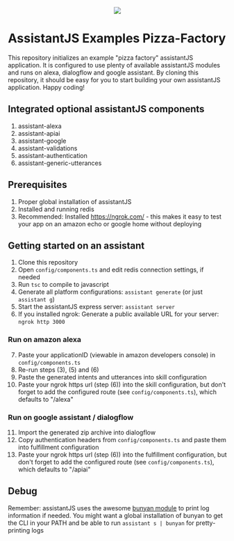 <p align="center"><img src="http://www.antonius-ostermann.de/assets/images/assistantjs.png"></p>

# AssistantJS Examples Pizza-Factory
This repository initializes an example "pizza factory" assistantJS application. It is configured to use plenty of available assistantJS modules and runs on alexa, dialogflow and google assistant. By cloning this repository, it should be easy for you to start building your own assistantJS application. Happy coding!

## 

## Integrated optional assistantJS components
1. assistant-alexa
2. assistant-apiai
3. assistant-google
4. assistant-validations
5. assistant-authentication
6. assistant-generic-utterances

## Prerequisites
1. Proper global installation of assistantJS
2. Installed and running redis
3. Recommended: Installed https://ngrok.com/ - this makes it easy to test your app on an amazon echo or google home without deploying

## Getting started on an assistant
1. Clone this repository
2. Open `config/components.ts` and edit redis connection settings, if needed
3. Run `tsc` to compile to javascript
4. Generate all platform configurations: `assistant generate` (or just `assistant g`)
5. Start the assistantJS express server: `assistant server`
6. If you installed ngrok: Generate a public available URL for your server: `ngrok http 3000`

### Run on amazon alexa
7. Paste your applicationID (viewable in amazon developers console) in `config/components.ts`
8. Re-run steps (3), (5) and (6)
9. Paste the generated intents and utterances into skill configuration
10. Paste your ngrok https url (step (6)) into the skill configuration, but don't forget to add the configured route (see `config/components.ts`), which defaults to "/alexa"

### Run on google assistant / dialogflow
11. Import the generated zip archive into dialogflow
12. Copy authentication headers from `config/components.ts` and paste them into fulfillment configuration
13. Paste your ngrok https url (step (6)) into the fulfillment configuration, but don't forget to add the configured route (see `config/components.ts`), which defaults to "/apiai"

## Debug
Remember: assistantJS uses the awesome [bunyan module](https://www.npmjs.com/package/bunyan) to print log information if needed. You might want a global installation of bunyan to get the CLI in your PATH and be able to run `assistant s | bunyan` for pretty-printing logs